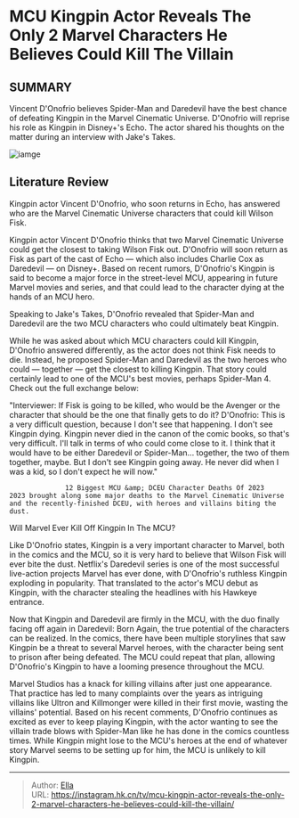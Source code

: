 # MCU Kingpin Actor Reveals The Only 2 Marvel Characters He Believes Could Kill The Villain


## SUMMARY 



  Vincent D&#39;Onofrio believes Spider-Man and Daredevil have the best chance of defeating Kingpin in the Marvel Cinematic Universe.   D&#39;Onofrio will reprise his role as Kingpin in Disney&#43;&#39;s Echo.   The actor shared his thoughts on the matter during an interview with Jake&#39;s Takes.  

![iamge](https://static1.srcdn.com/wordpress/wp-content/uploads/2023/12/echo-aiming-a-gun-at-wilson-fisk-s-kingpin-in-hawkeye.jpg)

## Literature Review
Kingpin actor Vincent D&#39;Onofrio, who soon returns in Echo, has answered who are the Marvel Cinematic Universe characters that could kill Wilson Fisk.




Kingpin actor Vincent D&#39;Onofrio thinks that two Marvel Cinematic Universe could get the closest to taking Wilson Fisk out. D&#39;Onofrio will soon return as Fisk as part of the cast of Echo — which also includes Charlie Cox as Daredevil — on Disney&#43;. Based on recent rumors, D&#39;Onofrio&#39;s Kingpin is said to become a major force in the street-level MCU, appearing in future Marvel movies and series, and that could lead to the character dying at the hands of an MCU hero.




Speaking to Jake&#39;s Takes, D&#39;Onofrio revealed that Spider-Man and Daredevil are the two MCU characters who could ultimately beat Kingpin.


 

While he was asked about which MCU characters could kill Kingpin, D&#39;Onofrio answered differently, as the actor does not think Fisk needs to die. Instead, he proposed Spider-Man and Daredevil as the two heroes who could — together — get the closest to killing Kingpin. That story could certainly lead to one of the MCU&#39;s best movies, perhaps Spider-Man 4. Check out the full exchange below:


&#34;Interviewer: If Fisk is going to be killed, who would be the Avenger or the character that should be the one that finally gets to do it?
D&#39;Onofrio: This is a very difficult question, because I don&#39;t see that happening. I don&#39;t see Kingpin dying. Kingpin never died in the canon of the comic books, so that&#39;s very difficult. I&#39;ll talk in terms of who could come close to it. I think that it would have to be either Daredevil or Spider-Man... together, the two of them together, maybe. But I don&#39;t see Kingpin going away. He never did when I was a kid, so I don&#39;t expect he will now.&#34;





                  12 Biggest MCU &amp; DCEU Character Deaths Of 2023   2023 brought along some major deaths to the Marvel Cinematic Universe and the recently-finished DCEU, with heroes and villains biting the dust.    


 Will Marvel Ever Kill Off Kingpin In The MCU? 
          

Like D&#39;Onofrio states, Kingpin is a very important character to Marvel, both in the comics and the MCU, so it is very hard to believe that Wilson Fisk will ever bite the dust. Netflix&#39;s Daredevil series is one of the most successful live-action projects Marvel has ever done, with D&#39;Onofrio&#39;s ruthless Kingpin exploding in popularity. That translated to the actor&#39;s MCU debut as Kingpin, with the character stealing the headlines with his Hawkeye entrance.

Now that Kingpin and Daredevil are firmly in the MCU, with the duo finally facing off again in Daredevil: Born Again, the true potential of the characters can be realized. In the comics, there have been multiple storylines that saw Kingpin be a threat to several Marvel heroes, with the character being sent to prison after being defeated. The MCU could repeat that plan, allowing D&#39;Onofrio&#39;s Kingpin to have a looming presence throughout the MCU.




Marvel Studios has a knack for killing villains after just one appearance. That practice has led to many complaints over the years as intriguing villains like Ultron and Killmonger were killed in their first movie, wasting the villains&#39; potential. Based on his recent comments, D&#39;Onofrio continues as excited as ever to keep playing Kingpin, with the actor wanting to see the villain trade blows with Spider-Man like he has done in the comics countless times. While Kingpin might lose to the MCU&#39;s heroes at the end of whatever story Marvel seems to be setting up for him, the MCU is unlikely to kill Kingpin.



---

> Author: [Ella](https://instagram.hk.cn/)  
> URL: https://instagram.hk.cn/tv/mcu-kingpin-actor-reveals-the-only-2-marvel-characters-he-believes-could-kill-the-villain/  

